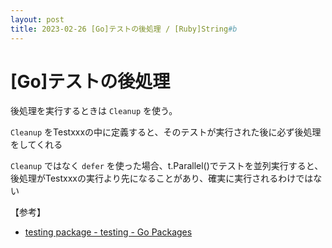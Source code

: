 ```yaml
---
layout: post
title: 2023-02-26 [Go]テストの後処理 / [Ruby]String#b
---
```


# [Go]テストの後処理

後処理を実行するときは `Cleanup` を使う。

`Cleanup` をTestxxxの中に定義すると、そのテストが実行された後に必ず後処理をしてくれる

`Cleanup` ではなく `defer` を使った場合、t.Parallel()でテストを並列実行すると、後処理がTestxxxの実行より先になることがあり、確実に実行されるわけではない

【参考】
- [testing package - testing - Go Packages](https://pkg.go.dev/testing#T.Cleanup)
